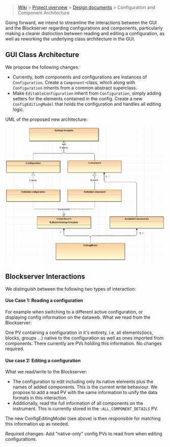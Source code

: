 > [Wiki](Home) > [Project overview](Project-Overview) > [Design documents](Design-Documents) > Configuration and Component Architecture


Going forward, we intend to streamline the interactions between the GUI and the Blockserver regarding configurations and components, particularly making a clearer distinction between reading and editing a configuration, as well as reworking the underlying class architecture in the GUI.

## GUI Class Architecture

We propose the following changes:
- Currently, both components and configurations are instances of `Configuration`. Create a `Component`-class, which along with `Configuration` inherits from a common abstract superclass.
- Make `EditableConfiguration` inherit from `Configuration`, simply adding setters for the elements contained in the config. Create a new `ConfigEditingModel` that holds the configuration and handles all editing logic.

UML of the proposed new architecture:

![UML](design_documents/images/Configuration-and-Component-Architecture/config_architecture.png)
## Blockserver Interactions
We distinguish between the following two types of interaction:

#### Use Case 1: Reading a configuration
For example when switching to a different active configuration, or displaying config information on the dataweb. What we read from the Blockserver:

One PV containing a configuration in it's entirety, i.e. all elements(iocs, blocks, groups ...) native to the configuration as well as ones imported from components.
There currently are PVs holding this information. No changes required.

#### Use case 2: Editing a configuration

What we read/write to the Blockserver:

- The configuration to edit including only its native elements plus the names of added components. This is the current write behaviour. We propose to add a read PV with the same information to unify the data formats in this interaction.
- Additionally, read the full information of all components on the instrument. This is currently stored in the `:ALL_COMPONENT_DETAILS` PV.

The new ConfigEditingModel (see above) is then responsible for matching this information up as needed.

Required changes:
Add "native-only" config PVs to read from when editing configurations.

